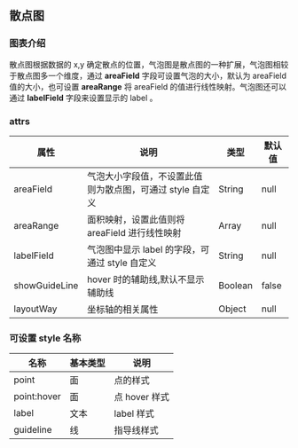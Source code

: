 ## 散点图

### 图表介绍

散点图根据数据的 x,y 确定散点的位置，气泡图是散点图的一种扩展，气泡图相较于散点图多一个维度，通过 **areaField** 字段可设置气泡的大小，默认为 areaField 值的大小，也可设置
**areaRange** 将 areaField 的值进行线性映射。气泡图还可以通过 **labelField** 字段来设置显示的 label 。

### attrs

| 属性          | 说明                                                      | 类型    | 默认值 |
| ------------- | --------------------------------------------------------- | ------- | ------ |
| areaField     | 气泡大小字段值，不设置此值则为散点图，可通过 style 自定义 | String  | null   |
| areaRange     | 面积映射，设置此值则将 areaField 进行线性映射             | Array   | null   |
| labelField    | 气泡图中显示 label 的字段，可通过 style 自定义            | String  | null   |
| showGuideLine | hover 时的辅助线,默认不显示辅助线                         | Boolean | false  |
| layoutWay     | 坐标轴的相关属性                                          | Object  | null   |

### 可设置 style 名称

| 名称        | 基本类型 | 说明                |
| ----------- | -------- | ------------------- |
| point       | 面       | 点的样式            |
| point:hover | 面       | 点 hover 样式       |
| label       | 文本     | label 样式          |
| guideline   | 线       | 指导线样式          |
